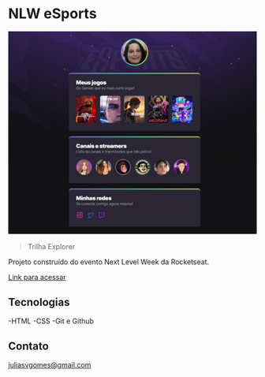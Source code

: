 # NLW eSports

![preview](./.github/update.png)

>Trilha Explorer

Projeto construído do evento Next Level Week da Rocketseat.

[Link para acessar](https://juliasvgomes.github.io/nlw/)


## Tecnologias 

-HTML
-CSS
-Git e Github

## Contato

juliasvgomes@gmail.com
